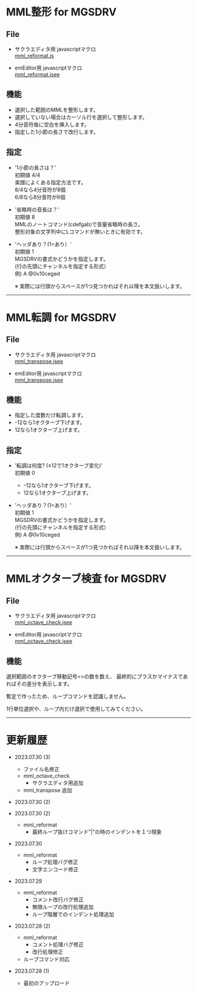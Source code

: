 # MML整形 for MGSDRV

## File

- サクラエディタ用 javascriptマクロ  
  [mml_reformat.js](SakuraEditor/mml_reformat.js)

- emEditor用 javascriptマクロ  
  [mml_reformat.jsee](emEditor/mml_reformat.jsee)

## 機能

- 選択した範囲のMMLを整形します。
- 選択していない場合はカーソル行を選択して整形します。
- 4分音符毎に空白を挿入します。
- 指定した1小節の長さで改行します。

## 指定

- '1小節の長さは？'  
  初期値 4/4  
  楽譜によくある指定方法です。  
  8/4なら4分音符が8個  
  6/8なら8分音符が6個

- '省略時の音長は？'  
  初期値 8  
  MMLのノートコマンド(cdefgab)で音量省略時の長さ。  
  整形対象の文字列中にLコマンドが無いときに有効です。

- 'ヘッダあり？(1=あり）'  
  初期値 1  
  MGSDRVの書式かどうかを指定します。  
  (行の先頭にチャンネルを指定する形式）  
  例) A @0v10ceged

  ※ 実際には行頭からスペースが1つ見つかればそれ以降を本文扱いします。

------------------------------------

# MML転調 for MGSDRV

## File

- サクラエディタ用 javascriptマクロ  
  [mml_transpose.jsee](SakuraEditor/mml_transpose.jsee)

- emEditor用 javascriptマクロ  
  [mml_transpose.jsee](emEditor/mml_transpose.jsee)

## 機能

- 指定した度数だけ転調します。
- -12なら1オクターブ下げます。
- 12なら1オクターブ上げます。

## 指定

- '転調は何度? (±12で1オクターブ変化)'  
  初期値 0  
  - -12なら1オクターブ下げます。
  - 12なら1オクターブ上げます。  

- 'ヘッダあり？(1=あり）'  
  初期値 1  
  MGSDRVの書式かどうかを指定します。  
  (行の先頭にチャンネルを指定する形式）  
  例) A @0v10ceged

  ※ 実際には行頭からスペースが1つ見つかればそれ以降を本文扱いします。

------------------------------------

# MMLオクターブ検査 for MGSDRV

## File

- サクラエディタ用 javascriptマクロ  
  [mml_octave_check.jsee](SakuraEditor/mml_octave_check.jsee)

- emEditor用 javascriptマクロ  
  [mml_octave_check.jsee](emEditor/mml_octave_check.jsee)


## 機能

選択範囲のオクターブ移動記号<>の数を数え、
最終的にプラスかマイナスであればその差分を表示します。

暫定で作ったため、ループコマンドを認識しません。

1行単位選択や、ループ内だけ選択で使用してみてください。

------------------------------------

# 更新履歴

- 2023.07.30 (3)
  - ファイル名修正
  - mml_octave_check
    - サクラエディタ用追加
  - mml_transpose 追加

- 2023.07.30 (2)
- 2023.07.30 (2)
  - mml_reformat
    - 最終ループ抜けコマンド"|"の時のインデントを１つ現象
- 2023.07.30
  - mml_reformat
    - ループ処理バグ修正
    - 文字エンコード修正
- 2023.07.29
  - mml_reformat
    - コメント改行バグ修正
    - 無限ループの改行処理追加
    - ループ階層でのインデント処理追加
- 2023.07.28 (2)
  - mml_reformat
    - コメント処理バグ修正
    - 改行処理修正
  -   ループコマンド対応
- 2023.07.28 (1)
  - 最初のアップロード
